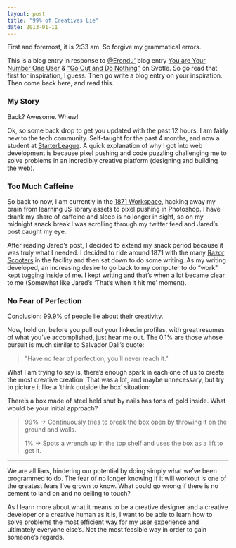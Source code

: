 ```yaml
---
layout: post
title: "99% of Creatives Lie"
date: 2013-01-11
---
```



First and foremost, it is 2:33 am. So forgive my grammatical errors.

This is a blog entry in response to [@Erondu’](https://twitter.com/erondu") blog entry [You are Your Number One User](http://blog.jarederondu.com/you-are-your-number-one-user) & ["Go Out and Do Nothing"](http://blog.jarederondu.com/go-outside-and-do-nothing) on Svbtle. So go read that first for inspiration, I guess. Then go write a blog entry on your inspiration. Then come back here, and read this.

### My Story

Back? Awesome. Whew!

Ok, so some back drop to get you updated with the past 12 hours.
I am fairly new to the tech community. Self-taught for the past 4 months, and now a student at [StarterLeague](http://www.starterleague.com/). A quick explanation of why I got into web development is because pixel pushing and code puzzling challenging me to solve problems in an incredibly creative platform (designing and building the web).

### Too Much Caffeine

So back to now, I am currently in the [1871 Workspace](http://1871.com), hacking away my brain from learning JS library assets to pixel pushing in Photoshop. I have drank my share of caffeine and sleep is no longer in sight, so on my midnight snack break I was scrolling through my twitter feed and Jared’s post caught my eye.

After reading Jared’s post, I decided to extend my snack period because it was truly what I needed. I decided to ride around 1871 with the many [Razor Scooters](https://i.chzbgr.com/maxW500/6687127040/hD56DB022/) in the facility and then sat down to do some writing. As my writing developed, an increasing desire to go back to my computer to do “work" kept tugging inside of me. I kept writing and that’s when a lot became clear to me (Somewhat like Jared’s ‘That’s when it hit me’ moment).

### No Fear of Perfection

Conclusion: 99.9% of people lie about their creativity.

Now, hold on, before you pull out your linkedin profiles, with great resumes of what you’ve accomplished, just hear me out. The 0.1% are those whose pursuit is much similar to Salvador Dali’s quote:

> "Have no fear of perfection, you’ll never reach it."

What I am trying to say is, there’s enough spark in each one of us to create the most creative creation. That was a lot, and maybe unnecessary, but try to picture it like a ‘think outside the box’ situation:

There’s a box made of steel held shut by nails has tons of gold inside. What would be your initial approach?

>99%  -> Continuously tries to break the box open by throwing it on the ground and walls. 
>
>1% -> Spots a wrench up in the top shelf and uses the box as a lift to get it.

***

We are all liars, hindering our potential by doing simply what we’ve been programmed to do. The fear of no longer knowing if it will workout is one of the greatest fears I’ve grown to know. What could go wrong if there is no cement to land on and no ceiling to touch?

As I learn more about what it means to be a creative designer and a creative developer or a creative human as it is, I want to be able to learn how to solve problems the most efficient way for my user experience and ultimately everyone else’s. Not the most feasible way in order to gain someone’s regards.